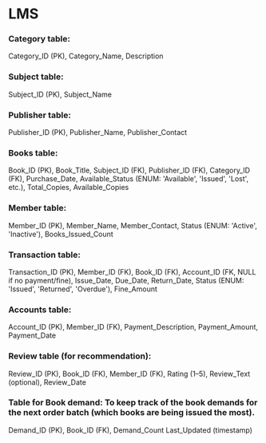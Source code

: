# LMS
### Category table: 
Category_ID (PK),
Category_Name,
Description

### Subject table:
Subject_ID (PK),
Subject_Name

### Publisher table: 
Publisher_ID (PK),
Publisher_Name,
Publisher_Contact

### Books table:
Book_ID (PK),
Book_Title,
Subject_ID (FK),
Publisher_ID (FK),
Category_ID (FK),
Purchase_Date,
Available_Status (ENUM: 'Available', 'Issued', 'Lost', etc.),
Total_Copies,
Available_Copies

### Member table:
Member_ID (PK),
Member_Name,
Member_Contact,
Status (ENUM: 'Active', 'Inactive'),
Books_Issued_Count

### Transaction table:
Transaction_ID (PK),
Member_ID (FK),
Book_ID (FK),
Account_ID (FK, NULL if no payment/fine),
Issue_Date,
Due_Date,
Return_Date,
Status (ENUM: 'Issued', 'Returned', 'Overdue'),
Fine_Amount

### Accounts table:
Account_ID (PK),
Member_ID (FK),
Payment_Description,
Payment_Amount,
Payment_Date

### Review table (for recommendation): 
Review_ID (PK),
Book_ID (FK),
Member_ID (FK),
Rating (1–5),
Review_Text (optional),
Review_Date

### Table for Book demand: To keep track of the book demands for the next order batch (which books are being issued the most).
Demand_ID (PK),
Book_ID (FK),
Demand_Count
Last_Updated (timestamp)

